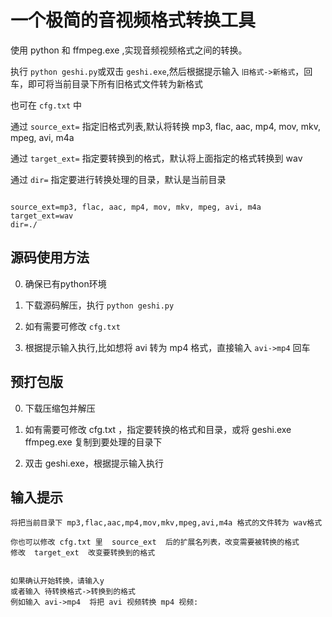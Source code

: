# 一个极简的音视频格式转换工具

使用 python 和 ffmpeg.exe ,实现音频视频格式之间的转换。

执行 `python geshi.py`或双击 `geshi.exe`,然后根据提示输入 `旧格式->新格式`，回车，即可将当前目录下所有旧格式文件转为新格式

也可在 `cfg.txt` 中

通过 `source_ext=` 指定旧格式列表,默认将转换 mp3, flac, aac, mp4, mov, mkv, mpeg, avi, m4a

通过 `target_ext=` 指定要转换到的格式，默认将上面指定的格式转换到 wav

通过 `dir=` 指定要进行转换处理的目录，默认是当前目录


```

source_ext=mp3, flac, aac, mp4, mov, mkv, mpeg, avi, m4a
target_ext=wav
dir=./

```


## 源码使用方法

0. 确保已有python环境

1. 下载源码解压，执行 `python geshi.py`

2. 如有需要可修改 `cfg.txt`

3. 根据提示输入执行,比如想将 avi 转为 mp4 格式，直接输入 `avi->mp4` 回车


## 预打包版

0. 下载压缩包并解压

1. 如有需要可修改 cfg.txt ，指定要转换的格式和目录，或将 geshi.exe  ffmpeg.exe 复制到要处理的目录下

2. 双击 geshi.exe，根据提示输入执行


## 输入提示

```
将把当前目录下 mp3,flac,aac,mp4,mov,mkv,mpeg,avi,m4a 格式的文件转为 wav格式

你也可以修改 cfg.txt 里  source_ext  后的扩展名列表，改变需要被转换的格式
修改  target_ext  改变要转换到的格式


如果确认开始转换，请输入y
或者输入 待转换格式->转换到的格式
例如输入 avi->mp4  将把 avi 视频转换 mp4 视频:

```


